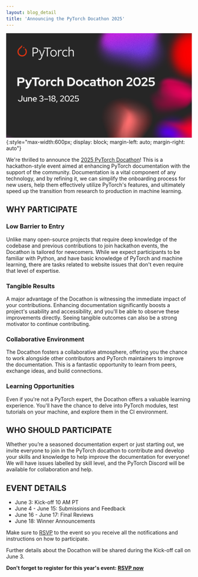 ```yaml
---
layout: blog_detail
title: 'Announcing the PyTorch Docathon 2025'
---
```


![PyTorch Docathon 2025](/assets/images/docathon-2025.png){:style="max-width:600px; display: block; margin-left: auto; margin-right: auto"}


We're thrilled to announce the [2025 PyTorch Docathon](https://community.linuxfoundation.org/events/details/lfhq-pytorch-foundation-presents-pytorch-docathon-june-3rd-18th-2025/)! This is a hackathon-style event aimed at enhancing PyTorch documentation with the support of the community. Documentation is a vital component of any technology, and by refining it, we can simplify the onboarding process for new users, help them effectively utilize PyTorch's features, and ultimately speed up the transition from research to production in machine learning.


## WHY PARTICIPATE


### Low Barrier to Entry

Unlike many open-source projects that require deep knowledge of the codebase and previous contributions to join hackathon events, the Docathon is tailored for newcomers. While we expect participants to be familiar with Python, and have basic knowledge of PyTorch and machine learning, there are tasks related to website issues that don't even require that level of expertise.


### Tangible Results

A major advantage of the Docathon is witnessing the immediate impact of your contributions. Enhancing documentation significantly boosts a project's usability and accessibility, and you'll be able to observe these improvements directly. Seeing tangible outcomes can also be a strong motivator to continue contributing.


### Collaborative Environment

The Docathon fosters a collaborative atmosphere, offering you the chance to work alongside other contributors and PyTorch maintainers to improve the documentation. This is a fantastic opportunity to learn from peers, exchange ideas, and build connections.


### Learning Opportunities

Even if you're not a PyTorch expert, the Docathon offers a valuable learning experience. You'll have the chance to delve into PyTorch modules, test tutorials on your machine, and explore them in the CI environment.


## WHO SHOULD PARTICIPATE

Whether you’re a seasoned documentation expert or just starting out, we invite everyone to join in the PyTorch docathon to contribute and develop your skills and knowledge to help improve the documentation for everyone! We will have issues labelled by skill level, and the PyTorch Discord will be available for collaboration and help. 


## EVENT DETAILS



* June 3: Kick-off 10 AM PT
* June 4 - June 15: Submissions and Feedback
* June 16 - June 17: Final Reviews
* June 18: Winner Announcements

Make sure to [RSVP](https://community.linuxfoundation.org/events/details/lfhq-pytorch-foundation-presents-pytorch-docathon-june-3rd-18th-2025/) to the event so you receive all the notifications and instructions on how to participate. 

Further details about the Docathon will be shared during the Kick-off call on June 3.


**Don't forget to register for this year's event: [RSVP now](https://community.linuxfoundation.org/events/details/lfhq-pytorch-foundation-presents-pytorch-docathon-june-3rd-18th-2025/)**